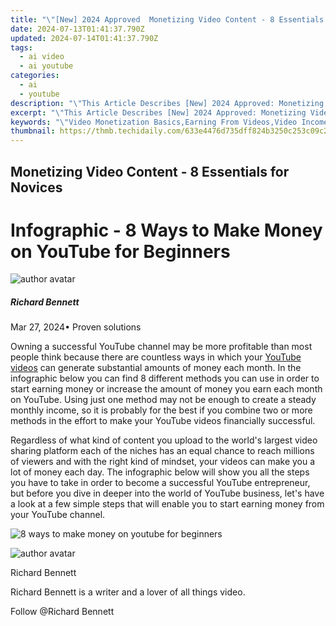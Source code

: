 ```yaml
---
title: "\"[New] 2024 Approved  Monetizing Video Content - 8 Essentials for Novices\""
date: 2024-07-13T01:41:37.790Z
updated: 2024-07-14T01:41:37.790Z
tags:
  - ai video
  - ai youtube
categories:
  - ai
  - youtube
description: "\"This Article Describes [New] 2024 Approved: Monetizing Video Content - 8 Essentials for Novices\""
excerpt: "\"This Article Describes [New] 2024 Approved: Monetizing Video Content - 8 Essentials for Novices\""
keywords: "\"Video Monetization Basics,Earning From Videos,Video Income Ideas,Basic Video Revenue,Content Profit Strategies,Start Video Money-Making,Novice Video Earnings\""
thumbnail: https://thmb.techidaily.com/633e4476d735dff824b3250c253c09c234e7613f83678c9c2635006dd72b341f.jpg
---
```


## Monetizing Video Content - 8 Essentials for Novices

# Infographic - 8 Ways to Make Money on YouTube for Beginners

![author avatar](https://images.wondershare.com/filmora/article-images/richard-bennett.jpg)

##### Richard Bennett

 Mar 27, 2024• Proven solutions

Owning a successful YouTube channel may be more profitable than most people think because there are countless ways in which your [YouTube videos](https://tools.techidaily.com/wondershare/filmora/download/) can generate substantial amounts of money each month. In the infographic below you can find 8 different methods you can use in order to start earning money or increase the amount of money you earn each month on YouTube. Using just one method may not be enough to create a steady monthly income, so it is probably for the best if you combine two or more methods in the effort to make your YouTube videos financially successful.

Regardless of what kind of content you upload to the world's largest video sharing platform each of the niches has an equal chance to reach millions of viewers and with the right kind of mindset, your videos can make you a lot of money each day. The infographic below will show you all the steps you have to take in order to become a successful YouTube entrepreneur, but before you dive in deeper into the world of YouTube business, let's have a look at a few simple steps that will enable you to start earning money from your YouTube channel.

![8 ways to make money on youtube for beginners](https://filmora.wondershare.com/youtube-video-editing/8-ways-to-make-money-on-youtube-for-beginners.jpg)

![author avatar](https://images.wondershare.com/filmora/article-images/richard-bennett.jpg)

Richard Bennett

Richard Bennett is a writer and a lover of all things video.

Follow @Richard Bennett


<ins class="adsbygoogle"
     style="display:block"
     data-ad-format="autorelaxed"
     data-ad-client="ca-pub-7571918770474297"
     data-ad-slot="1223367746"></ins>



<ins class="adsbygoogle"
     style="display:block"
     data-ad-client="ca-pub-7571918770474297"
     data-ad-slot="8358498916"
     data-ad-format="auto"
     data-full-width-responsive="true"></ins>


